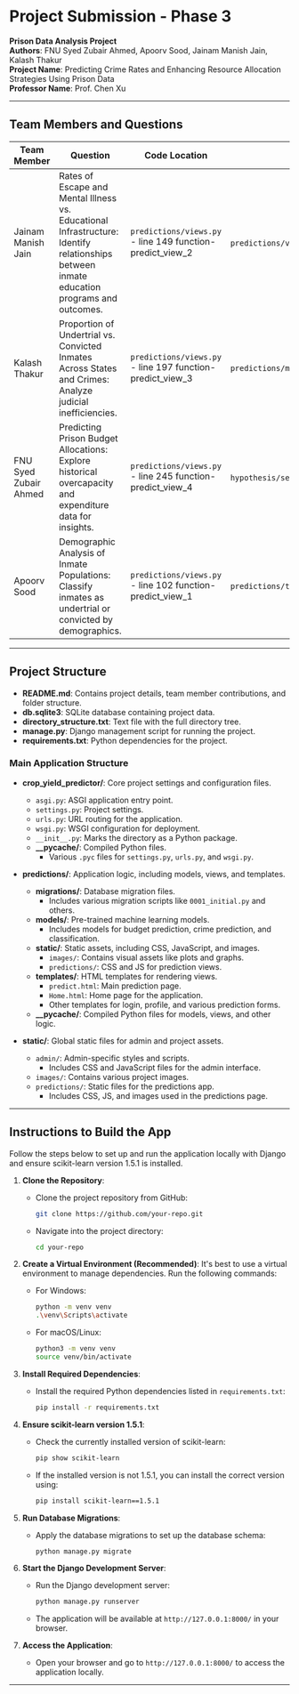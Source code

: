 # Project Submission - Phase 3

**Prison Data Analysis Project**  
**Authors**: FNU Syed Zubair Ahmed, Apoorv Sood, Jainam Manish Jain, Kalash Thakur  
**Project Name**: Predicting Crime Rates and Enhancing Resource Allocation Strategies Using Prison Data  
**Professor Name**: Prof. Chen Xu  

---

## Team Members and Questions 

| Team Member           | Question                                                                                                     | Code Location                       | Report Location                   |
|-----------------------|-------------------------------------------------------------------------------------------------------------|-------------------------------------|-------------------------------------|
| Jainam Manish Jain     | Rates of Escape and Mental Illness vs. Educational Infrastructure: Identify relationships between inmate education programs and outcomes. | `predictions/views.py` - line 149 function-predict_view_2 | `predictions/views.py` (lines 50–100) |
| Kalash Thakur          | Proportion of Undertrial vs. Convicted Inmates Across States and Crimes: Analyze judicial inefficiencies.    | `predictions/views.py` - line 197 function-predict_view_3 | `predictions/models/random_forest_model.pkl` |
| FNU Syed Zubair Ahmed | Predicting Prison Budget Allocations: Explore historical overcapacity and expenditure data for insights.    | `predictions/views.py` - line 245 function-predict_view_4 | `hypothesis/settings.py` (lines 250–300) |
| Apoorv Sood            | Demographic Analysis of Inmate Populations: Classify inmates as undertrial or convicted by demographics.     | `predictions/views.py` - line 102 function-predict_view_1 | `predictions/templates/predict.html` |

---

## Project Structure

- **README.md**: Contains project details, team member contributions, and folder structure.
- **db.sqlite3**: SQLite database containing project data.
- **directory_structure.txt**: Text file with the full directory tree.
- **manage.py**: Django management script for running the project.
- **requirements.txt**: Python dependencies for the project.

### Main Application Structure

- **crop_yield_predictor/**: Core project settings and configuration files.
  - `asgi.py`: ASGI application entry point.
  - `settings.py`: Project settings.
  - `urls.py`: URL routing for the application.
  - `wsgi.py`: WSGI configuration for deployment.
  - `__init__.py`: Marks the directory as a Python package.
  - **__pycache/**: Compiled Python files.
    - Various `.pyc` files for `settings.py`, `urls.py`, and `wsgi.py`.

- **predictions/**: Application logic, including models, views, and templates.
  - **migrations/**: Database migration files.
    - Includes various migration scripts like `0001_initial.py` and others.
  - **models/**: Pre-trained machine learning models.
    - Includes models for budget prediction, crime prediction, and classification.
  - **static/**: Static assets, including CSS, JavaScript, and images.
    - `images/`: Contains visual assets like plots and graphs.
    - `predictions/`: CSS and JS for prediction views.
  - **templates/**: HTML templates for rendering views.
    - `predict.html`: Main prediction page.
    - `Home.html`: Home page for the application.
    - Other templates for login, profile, and various prediction forms.
  - **__pycache/**: Compiled Python files for models, views, and other logic.

- **static/**: Global static files for admin and project assets.
  - `admin/`: Admin-specific styles and scripts.
    - Includes CSS and JavaScript files for the admin interface.
  - `images/`: Contains various project images.
  - `predictions/`: Static files for the predictions app.
    - Includes CSS, JS, and images used in the predictions page.

---

## Instructions to Build the App

Follow the steps below to set up and run the application locally with Django and ensure scikit-learn version 1.5.1 is installed.

1. **Clone the Repository**:
   - Clone the project repository from GitHub:
     ```bash
     git clone https://github.com/your-repo.git
     ```
   - Navigate into the project directory:
     ```bash
     cd your-repo
     ```

2. **Create a Virtual Environment (Recommended)**:
   It's best to use a virtual environment to manage dependencies. Run the following commands:
   - For Windows:
     ```bash
     python -m venv venv
     .\venv\Scripts\activate
     ```
   - For macOS/Linux:
     ```bash
     python3 -m venv venv
     source venv/bin/activate
     ```

3. **Install Required Dependencies**:
   - Install the required Python dependencies listed in `requirements.txt`:
     ```bash
     pip install -r requirements.txt
     ```

4. **Ensure scikit-learn version 1.5.1**:
   - Check the currently installed version of scikit-learn:
     ```bash
     pip show scikit-learn
     ```
   - If the installed version is not 1.5.1, you can install the correct version using:
     ```bash
     pip install scikit-learn==1.5.1
     ```

5. **Run Database Migrations**:
   - Apply the database migrations to set up the database schema:
     ```bash
     python manage.py migrate
     ```

6. **Start the Django Development Server**:
   - Run the Django development server:
     ```bash
     python manage.py runserver
     ```
   - The application will be available at `http://127.0.0.1:8000/` in your browser.

7. **Access the Application**:
   - Open your browser and go to `http://127.0.0.1:8000/` to access the application locally.

---
